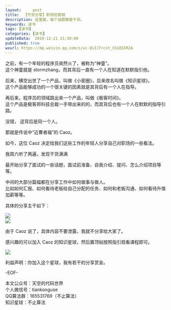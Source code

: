 ```yaml
---   
layout:     post  
title:  【干货分享】职场的真相  
description: 这里面，每个话题都是干货。    
keywords: 读书  
tags: [读书]    
categories: [读书]  
updateData:  2019-12-21 21:30:00  
published: true  
wxurl: https://mp.weixin.qq.com/s/vc-QsIJ7rcst_Ch1EG5R2A  
---  
```



之前，有一个年轻的程序员突然火了，被称为“神童”。  
这个神童就是 stormzhang，而其背后一直有一个人在知道在默默指引他。  


后来，横空出世了一个产品，叫做《小密圈》，后来改名叫做《知识星球》。  
这个产品能够成功的一个很关键的因素就是其背后有一个人在指导。  


再后来，程序员的领域跳出来一个产品，叫做《极客时间》。  
这个产品是极客邦科技总裁一手带出来的的，而其背后也有一个人在默默的指导引路。  


没错， 这背后是同一个人。  


那就是传说中“近曹者福”的 Caoz。  


如今，这位 Caoz 决定给我们这些工作的年轻人分享自己对职场的一些看法。  


我周六听了两遍，发现干货满满



最开始分享了面试的一些话题，面试前准备、自我介绍、提问、怎么介绍项目等等。  


中间的大部分篇幅都在分享工作中如何做事与做人。  
比如如何汇报、如何看待老板给自己分配的任务、如何和老板沟通、如何看待升值加薪等等。  


具体的分享主干如下：    


![](//res2019.tiankonguse.com/images/2019/12/21/001.png)  
![](//res2019.tiankonguse.com/images/2019/12/21/002.png)  



由于 Caoz 说了，具体内容不要泄露，我就不分享给大家了。  


感兴趣的可以加入 Caoz 的知识星球，然后置顶帖按照指引观看课程即可。  


![](//res2019.tiankonguse.com/images/2019/12/21/003.png)  


利益声明：你加入这个星球，我有若干的分享赏金。  



-EOF-  


本文公众号：天空的代码世界  
个人微信号：tiankonguse  
QQ算法群：165531769（不止算法）  
知识星球：不止算法  

